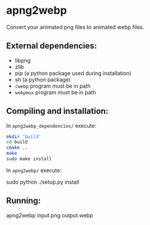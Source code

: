 
apng2webp
=============

Convert your animated png files to animated webp files.

## External dependencies:

- libpng
- zlib
- pip (a python package used during installation)
- sh (a python package)
- `cwebp` program must be in path
- `webpmux` program must be in path

## Compiling and installation:

In `apng2webp_dependencies/` execute:

```bash
mkdir 'build'
cd build
cmake ..
make
sudo make install
```

In `apng2webp/` execute:

sudo python ./setup.py install

## Running:

apng2webp input.png output.webp

